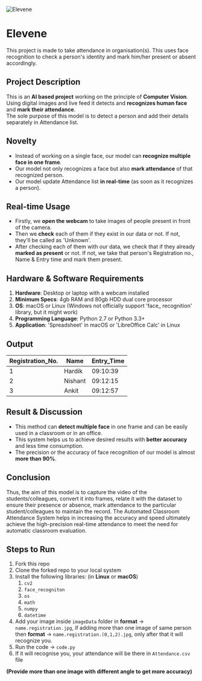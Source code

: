 ![](https://www.itsguru.com/wp-content/uploads/2020/02/Facial-Recognition.jpg "Elevene")
# Elevene
This project is made to take attendance in organisation(s). This uses face recognition to check a person's identity and mark him/her present or absent accordingly.

## Project Description
This is an **AI based project** working on the principle of **Computer Vision**. <br>
Using digital images and live feed it detects and **recognizes human face** and **mark their attendance**. <br>
The sole purpose of this model is to detect a person and add their details separately in Attendance list. <br>

## Novelty
- Instead of working on a single face, our model can **recognize multiple face in one frame**.
- Our model not only recognizes a face but also **mark attendance** of that recognized person.
- Our model update Attendance list **in real-time** (as soon as it recognizes a person).

## Real-time Usage
- Firstly, we **open the webcam** to take images of people present in front of the camera.
- Then we **check** each of them if they exist in our data or not. If not, they'll be called as 'Unknown'.
- After checking each of them with our data, we check that if they already **marked as present** or not. If not, we take that person's Registration no., Name & Entry time and mark them present.

## Hardware & Software Requirements
1. **Hardware**: Desktop or laptop with a webcam installed
2. **Minimum Specs**: 4gb RAM and 80gb HDD dual core processor
3. **OS**: macOS or Linux (Windows not officially support 'face_ recognition' library, but it might work)
4. **Programming Language**: Python 2.7 or Python 3.3+
5. **Application**: 'Spreadsheet' in macOS or 'LibreOffice Calc' in Linux

## Output
|Registration_No.|Name|Entry_Time|
|---|---|---|
|1|Hardik|09:10:39|
|2|Nishant|09:12:15|
|3|Ankit|09:12:57|

## Result & Discussion
- This method can **detect multiple face** in one frame and can be easily used in a classroom or in an office.
- This system helps us to achieve desired results with **better accuracy** and less time consumption.
- The precision or the accuracy of face recognition of our model is almost **more than 90%**.

## Conclusion
Thus, the aim of this model is to capture the video of the
students/colleagues, convert it into frames, relate it with the dataset to
ensure their presence or absence, mark attendance to the
particular student/colleagues to maintain the record. The Automated
Classroom Attendance System helps in increasing the
accuracy and speed ultimately achieve the high-precision
real-time attendance to meet the need for automatic
classroom evaluation.

## Steps to Run
1. Fork this repo
2. Clone the forked repo to your local system
3. Install the following libraries: (in **Linux** or **macOS**)
   1. `cv2`
   2. `face_recogniton`
   3. `os`
   4. `math`
   5. `numpy`
   6. `datetime`
4. Add your image inside `imageData` folder in **format** -> `name.registration.jpg`, if adding more than one image of same person then **format** -> `name.registration.(0,1,2).jpg`, only after that it will recognize you. 
5. Run the code -> `code.py`
6. If it will recognise you, your attendance will be there in `Attendance.csv` file

**(Provide more than one image with different angle to get more accuracy)**

